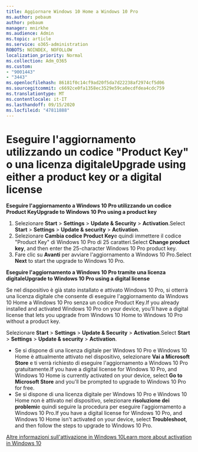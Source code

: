 ```yaml
---
title: Aggiornare Windows 10 Home a Windows 10 Pro
ms.author: pebaum
author: pebaum
manager: mnirkhe
ms.audience: Admin
ms.topic: article
ms.service: o365-administration
ROBOTS: NOINDEX, NOFOLLOW
localization_priority: Normal
ms.collection: Adm_O365
ms.custom:
- "9001443"
- "3443"
ms.openlocfilehash: 86181f0c14cf9ad20f5da7d22238af2974cf5d06
ms.sourcegitcommit: c6692ce0fa1358ec3529e59ca0ecdfdea4cdc759
ms.translationtype: MT
ms.contentlocale: it-IT
ms.lasthandoff: 09/15/2020
ms.locfileid: "47811888"
---
```

# <a name="upgrade-using-either-a-product-key-or-a-digital-license"></a><span data-ttu-id="fbd7b-102">Eseguire l'aggiornamento utilizzando un codice "Product Key" o una licenza digitale</span><span class="sxs-lookup"><span data-stu-id="fbd7b-102">Upgrade using either a product key or a digital license</span></span>

<span data-ttu-id="fbd7b-103">**Eseguire l'aggiornamento a Windows 10 Pro utilizzando un codice Product Key**</span><span class="sxs-lookup"><span data-stu-id="fbd7b-103">**Upgrade to Windows 10 Pro using a product key**</span></span>

1. <span data-ttu-id="fbd7b-104">Selezionare **Start**  >  **Settings**  >  **Update & Security**  >  **Activation**.</span><span class="sxs-lookup"><span data-stu-id="fbd7b-104">Select **Start** > **Settings** > **Update & security** > **Activation**.</span></span>
2. <span data-ttu-id="fbd7b-105">Selezionare **Cambia codice Product Key**e quindi immettere il codice "Product Key" di Windows 10 Pro di 25 caratteri.</span><span class="sxs-lookup"><span data-stu-id="fbd7b-105">Select **Change product key**, and then enter the 25-character Windows 10 Pro product key.</span></span>
3. <span data-ttu-id="fbd7b-106">Fare clic su **Avanti** per avviare l'aggiornamento a Windows 10 Pro.</span><span class="sxs-lookup"><span data-stu-id="fbd7b-106">Select **Next** to start the upgrade to Windows 10 Pro.</span></span>

<span data-ttu-id="fbd7b-107">**Eseguire l'aggiornamento a Windows 10 Pro tramite una licenza digitale**</span><span class="sxs-lookup"><span data-stu-id="fbd7b-107">**Upgrade to Windows 10 Pro using a digital license**</span></span>

<span data-ttu-id="fbd7b-108">Se nel dispositivo è già stato installato e attivato Windows 10 Pro, si otterrà una licenza digitale che consente di eseguire l'aggiornamento da Windows 10 Home a Windows 10 Pro senza un codice Product Key.</span><span class="sxs-lookup"><span data-stu-id="fbd7b-108">If you already installed and activated Windows 10 Pro on your device, you’ll have a digital license that lets you upgrade from Windows 10 Home to Windows 10 Pro without a product key.</span></span>

<span data-ttu-id="fbd7b-109">Selezionare **Start**  >  **Settings**  >  **Update & Security**  >  **Activation**.</span><span class="sxs-lookup"><span data-stu-id="fbd7b-109">Select **Start** > **Settings** > **Update & security** > **Activation**.</span></span>

- <span data-ttu-id="fbd7b-110">Se si dispone di una licenza digitale per Windows 10 Pro e Windows 10 Home è attualmente attivato nel dispositivo, selezionare **Vai a Microsoft Store** e ti verrà richiesto di eseguire l'aggiornamento a Windows 10 Pro gratuitamente.</span><span class="sxs-lookup"><span data-stu-id="fbd7b-110">If you have a digital license for Windows 10 Pro, and Windows 10 Home is currently activated on your device, select **Go to Microsoft Store** and you'll be prompted to upgrade to Windows 10 Pro for free.</span></span>
- <span data-ttu-id="fbd7b-111">Se si dispone di una licenza digitale per Windows 10 Pro e Windows 10 Home non è attivato nel dispositivo, selezionare **risoluzione dei problemi**e quindi seguire la procedura per eseguire l'aggiornamento a Windows 10 Pro.</span><span class="sxs-lookup"><span data-stu-id="fbd7b-111">If you have a digital license for Windows 10 Pro, and Windows 10 Home isn't activated on your device, select **Troubleshoot**, and then follow the steps to upgrade to Windows 10 Pro.</span></span>

[<span data-ttu-id="fbd7b-112">Altre informazioni sull'attivazione in Windows 10</span><span class="sxs-lookup"><span data-stu-id="fbd7b-112">Learn more about activation in Windows 10</span></span>](https://support.microsoft.com/help/12440)